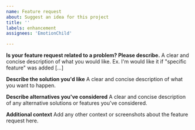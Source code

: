 ```yaml
---
name: Feature request
about: Suggest an idea for this project
title: ''
labels: enhancement
assignees: 'EmotionChild'

---
```


**Is your feature request related to a problem? Please describe.**
A clear and concise description of what you would like. Ex. I'm would like it if "specific feature" was added [...]

**Describe the solution you'd like**
A clear and concise description of what you want to happen.

**Describe alternatives you've considered**
A clear and concise description of any alternative solutions or features you've considered.

**Additional context**
Add any other context or screenshots about the feature request here.